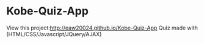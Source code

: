 Kobe-Quiz-App
=============
View this project:http://eaw20024.github.io/Kobe-Quiz-App 
Quiz made with (HTML/CSS/Javascript/JQuery/AJAX)

